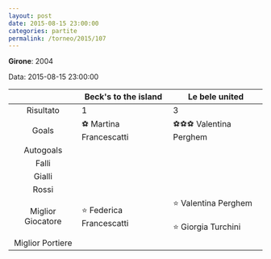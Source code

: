 ```yaml
---
layout: post
date: 2015-08-15 23:00:00
categories: partite
permalink: /torneo/2015/107
---
```

**Girone**: 2004

Data: 2015-08-15 23:00:00

| | Beck's to the island | Le bele united |
|:-----:|-----|-----|
Risultato|1|3
Goals|⚽ Martina Francescatti|⚽⚽⚽ Valentina Perghem<br/>
Autogoals||
Falli||
Gialli||
Rossi||
Miglior Giocatore|⭐ Federica Francescatti<br/>|⭐ Valentina Perghem<br/><br/>⭐ Giorgia Turchini<br/>
Miglior Portiere||
